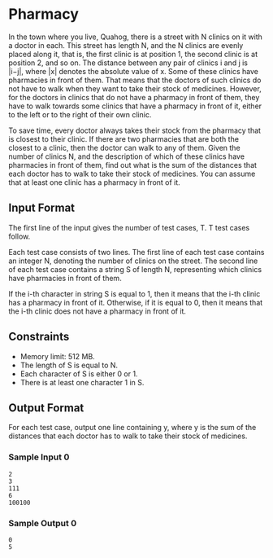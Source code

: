 # Pharmacy 

In the town where you live, Quahog, there is a street with N clinics on it with a doctor in each. This street has length N, and the N clinics are evenly placed along it, that is, the first clinic is at position 1, the second clinic is at position 2, and so on. The distance between any pair of clinics i and j is |i−j|, where |x| denotes the absolute value of x.
Some of these clinics have pharmacies in front of them. That means that the doctors of such clinics do not have to walk when they want to take their stock of medicines. However, for the doctors in clinics that do not have a pharmacy in front of them, they have to walk towards some clinics that have a pharmacy in front of it, either to the left or to the right of their own clinic.

To save time, every doctor always takes their stock from the pharmacy that is closest to their clinic. If there are two pharmacies that are both the closest to a clinic, then the doctor can walk to any of them.
Given the number of clinics N, and the description of which of these clinics have pharmacies in front of them, find out what is the sum of the distances that each doctor has to walk to take their stock of medicines. You can assume that at least one clinic has a pharmacy in front of it.

## Input Format

The first line of the input gives the number of test cases, T. T test cases follow.

Each test case consists of two lines. The first line of each test case contains an integer N, denoting the number of clinics on the street. The second line of each test case contains a string S of length N, representing which clinics have pharmacies in front of them.

If the i-th character in string S is equal to 1, then it means that the i-th clinic has a pharmacy in front of it. Otherwise, if it is equal to 0, then it means that the i-th clinic does not have a pharmacy in front of it.

## Constraints

- Memory limit: 512 MB.
- The length of S is equal to N.
- Each character of S is either 0 or 1.
- There is at least one character 1 in S.

## Output Format

For each test case, output one line containing y, where y is the sum of the distances that each doctor has to walk to take their stock of medicines.

### Sample Input 0

```
2
3
111
6
100100
```

### Sample Output 0

```
0
5
```